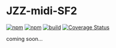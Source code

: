 # JZZ-midi-SF2

[![npm](https://img.shields.io/npm/v/jzz-midi-sf2.svg)](https://www.npmjs.com/package/jzz-midi-sf2)
[![npm](https://img.shields.io/npm/dt/jzz-midi-sf2.svg)](https://www.npmjs.com/package/jzz-midi-sf2)
[![build](https://github.com/jazz-soft/JZZ-midi-SF2/actions/workflows/build.yml/badge.svg)](https://github.com/jazz-soft/JZZ-midi-SF2/actions)
[![Coverage Status](https://coveralls.io/repos/github/jazz-soft/JZZ-midi-SF2/badge.svg?branch=main)](https://coveralls.io/github/jazz-soft/JZZ-midi-SF2?branch=main)

coming soon...
